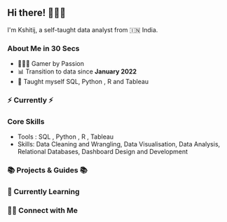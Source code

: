 ## Hi there! 🙋🏻‍♀️

I'm Kshitij, a self-taught data analyst from 🇮🇳 India.

###  About Me in 30 Secs 
- 👩🏻‍💻 Gamer by Passion
- 📊 Transition to data since **January 2022**
- 📝 Taught myself SQL, Python , R and Tableau

### ⚡️ Currently ⚡️

### Core Skills
- Tools : SQL , Python , R , Tableau 
- Skills: Data Cleaning and Wrangling, Data Visualisation, Data Analysis, Relational Databases, Dashboard Design and Development

### 📚 Projects & Guides 📚

### 📝 Currently Learning

### 🙌🏻 Connect with Me
